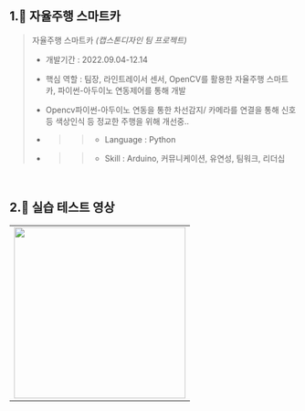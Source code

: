 ## 1.🚗 자율주행 스마트카

> 자율주행 스마트카 _(캡스톤디자인 팀 프로젝트)_
> - 개발기간 : 2022.09.04-12.14
> - 핵심 역할 : 팀장, 라인트레이서 센서, OpenCV를 활용한 자율주행 스마트카, 파이썬-아두이노 연동제어를 통해 개발
> - Opencv파이썬-아두이노 연동을 통한 차선감지/ 카메라를 연결을 통해 신호등 색상인식 등 정교한 주행을 위해 개선중..
>
> - >> - Language : Python
> - >> - Skill : Arduino, 커뮤니케이션, 유연성, 팀워크, 리더십

<br />

## 2.📼 실습 테스트 영상
<table>
  <tbody>
    <tr>
      <td>
        <a href="https://www.youtube.com/watch?v=ydBvWUDcaa4&list=PLA7DQVYBXo2il3DXTYznwDIX_j5pRQtRs&pp=gAQBiAQB" title="자율주행 스마트카 실습 테스트">
          <img align="center" src="https://i.ytimg.com/vi/ydBvWUDcaa4/hqdefault.jpg?sqp=-oaymwExCOADEI4CSFryq4qpAyMIARUAAIhCGAHwAQH4Ac4FgAKACooCDAgAEAEYSyBlKGUwDw==&rs=AOn4CLA1PhxvVg-GRR39-JXVFDcbbUFDrw" width="300" alt-text="자율주행 스마트카 실습 테스트">
        </a>
      </td
